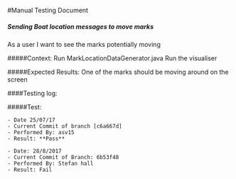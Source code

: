 #Manual Testing Document 

##### Sending Boat location messages to move marks
   As a user I want to see the marks potentially moving

#####Context:
    Run MarkLocationDataGenerator.java
    Run the visualiser
    
#####Expected Results:
    One of the marks should be moving around on the screen

####Testing log:

#####Test:
   
    - Date 25/07/17
    - Current Commit of branch [c6a667d]
    - Performed By: asv15
    - Result: **Pass**

    - Date: 28/8/2017
    - Current Commit of Branch: 6b53f48
    - Performed By: Stefan hall 
    - Result: Fail

    

    
